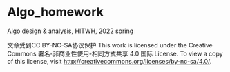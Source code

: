 # Algo_homework
Algo design &amp; analysis, HITWH, 2022 spring

文章受到CC BY-NC-SA协议保护
This work is licensed under the Creative Commons 署名-非商业性使用-相同方式共享 4.0 国际 License. To view a copy of this license, visit
http://creativecommons.org/licenses/by-nc-sa/4.0/.
